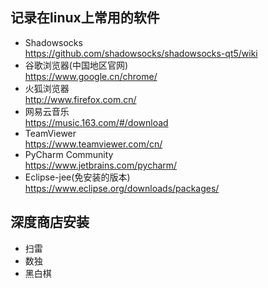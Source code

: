 ## 记录在linux上常用的软件  

 - Shadowsocks  
 https://github.com/shadowsocks/shadowsocks-qt5/wiki  
 - 谷歌浏览器(中国地区官网)  
 https://www.google.cn/chrome/  
 - 火狐浏览器  
 http://www.firefox.com.cn/  
 - 网易云音乐  
 https://music.163.com/#/download  
 - TeamViewer  
 https://www.teamviewer.com/cn/  
 - PyCharm Community  
 https://www.jetbrains.com/pycharm/  
 - Eclipse-jee(免安装的版本)  
 https://www.eclipse.org/downloads/packages/  

## 深度商店安装  

 - 扫雷  
 - 数独  
 - 黑白棋  
